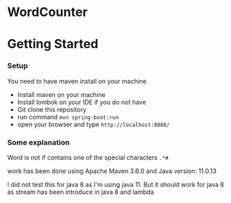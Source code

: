 # WordCounter
# Getting Started

### Setup
You need to have maven install on your machine

* Install maven on your machine
* Install lombok on your IDE if you do not have
* Git clone this repository
* run command `mvn spring-boot:run`
* open your browser and type `http://localhost:8080/`

### Some explanation
Word is not if contains one of the special characters `.*#`

work has been done using Apache Maven 3.6.0 and Java version: 11.0.13

I did not test this for java 8 as I'm using java 11. But it should work for java 8 as stream has been introduce in java 8 and lambda 
